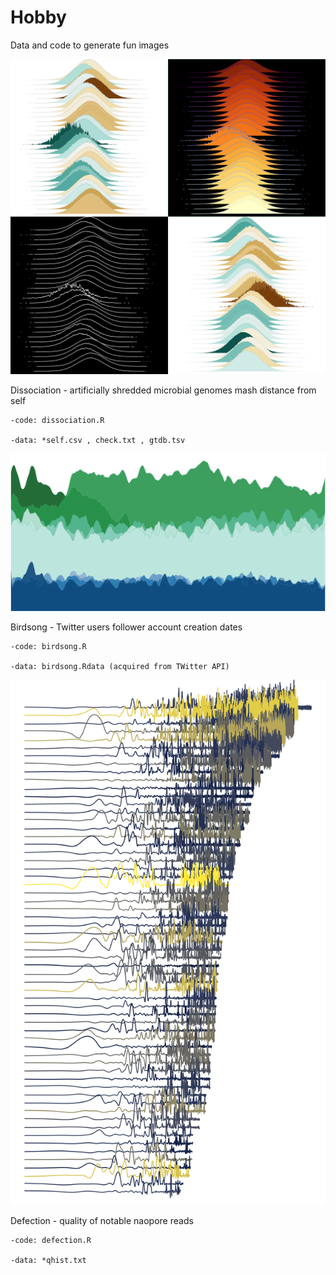 # Hobby

Data and code to generate fun images




![Dissociation image](dissociation_datcode/Dissociation_mlt.png)

Dissociation - artificially shredded microbial genomes mash distance from self

    -code: dissociation.R

    -data: *self.csv , check.txt , gtdb.tsv


 
![Birdsong image](birdsong_datcode/Birdsong.png)
 
Birdsong - Twitter users follower account creation dates

    -code: birdsong.R

    -data: birdsong.Rdata (acquired from TWitter API)



![Defection image](defection_datcode/Defection.png)
 
Defection - quality of notable naopore reads

    -code: defection.R

    -data: *qhist.txt

